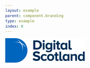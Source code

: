 ```yaml
---
layout: example
parent: component.branding
type: example
index: 0
---
```


<div class="branding">
    <a class="branding__logo  branding__link" href="#">
        <img class="branding__logo-image" src="/assets/patternlib/images/logos/digital-scotland.svg" alt="Digital Scotland home page">
    </a>
</div>
